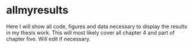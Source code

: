 # allmyresults
Here I will show all code, figures and data necessary to display the results in my thesis work. This will most likely cover all chapter 4 and part of chapter five. Will edit if necessary. 
